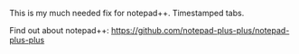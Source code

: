 This is my much needed fix for notepad++. Timestamped tabs.

Find out about notepad++:
https://github.com/notepad-plus-plus/notepad-plus-plus